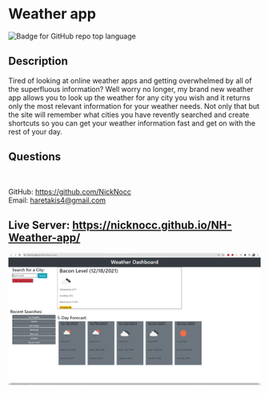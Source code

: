 # Weather app
![Badge for GitHub repo top language](https://img.shields.io/github/languages/top/NickNocc/NH-Weather-app?style=flat&logo=appveyor)
## Description
  
Tired of looking at online weather apps and getting overwhelmed by all of the superfluous information? Well worry no longer, my brand new weather app allows you to look up the weather for any city you wish and it returns only the most relevant information for your weather needs. Not only that but the site will remember what cities you have revently searched and create shortcuts so you can get your weather information fast and get on with the rest of your day.

## Questions

 </br>
  
GitHub: https://github.com/NickNocc </br>
Email: haretakis4@gmail.com

## Live Server: https://nicknocc.github.io/NH-Weather-app/
![test](Develop/assets/images/live-server.png)
